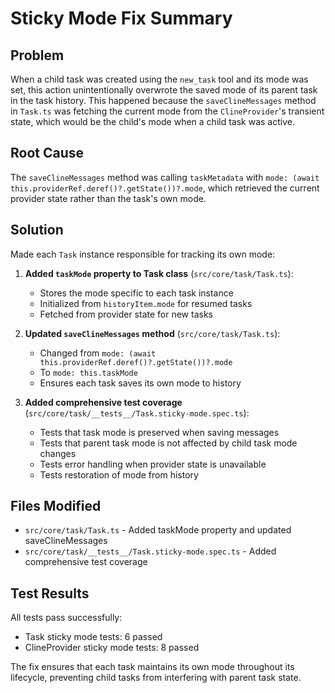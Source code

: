 # Sticky Mode Fix Summary

## Problem

When a child task was created using the `new_task` tool and its mode was set, this action unintentionally overwrote the saved mode of its parent task in the task history. This happened because the `saveClineMessages` method in `Task.ts` was fetching the current mode from the `ClineProvider`'s transient state, which would be the child's mode when a child task was active.

## Root Cause

The `saveClineMessages` method was calling `taskMetadata` with `mode: (await this.providerRef.deref()?.getState())?.mode`, which retrieved the current provider state rather than the task's own mode.

## Solution

Made each `Task` instance responsible for tracking its own mode:

1. **Added `taskMode` property to Task class** (`src/core/task/Task.ts`):

    - Stores the mode specific to each task instance
    - Initialized from `historyItem.mode` for resumed tasks
    - Fetched from provider state for new tasks

2. **Updated `saveClineMessages` method** (`src/core/task/Task.ts`):

    - Changed from `mode: (await this.providerRef.deref()?.getState())?.mode`
    - To `mode: this.taskMode`
    - Ensures each task saves its own mode to history

3. **Added comprehensive test coverage** (`src/core/task/__tests__/Task.sticky-mode.spec.ts`):
    - Tests that task mode is preserved when saving messages
    - Tests that parent task mode is not affected by child task mode changes
    - Tests error handling when provider state is unavailable
    - Tests restoration of mode from history

## Files Modified

- `src/core/task/Task.ts` - Added taskMode property and updated saveClineMessages
- `src/core/task/__tests__/Task.sticky-mode.spec.ts` - Added comprehensive test coverage

## Test Results

All tests pass successfully:

- Task sticky mode tests: 6 passed
- ClineProvider sticky mode tests: 8 passed

The fix ensures that each task maintains its own mode throughout its lifecycle, preventing child tasks from interfering with parent task state.
